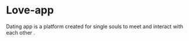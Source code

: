 # Love-app
Dating app is a platform created for single souls to meet and interact with each other .
